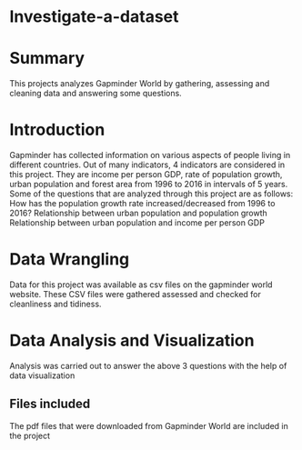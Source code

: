 # Investigate-a-dataset
# Summary
This projects analyzes Gapminder World by gathering, assessing and cleaning data and answering some questions. 
# Introduction
Gapminder has collected information on various aspects of people living in different countries. Out of many indicators, 4 indicators are considered in this project. They are income per person GDP, rate of population growth, urban population and forest area from 1996 to 2016 in intervals of 5 years.
Some of the questions that are analyzed through this project are as follows:
How has the population growth rate increased/decreased from 1996 to 2016?
Relationship between urban population and population growth
Relationship between urban population and income per person GDP
# Data Wrangling
Data for this project was available as csv files on the gapminder world website. These CSV files were gathered assessed and checked for cleanliness and tidiness. 
# Data Analysis and Visualization
Analysis was carried out to answer the above 3 questions with the help of data visualization

## Files included
The pdf files that were downloaded from Gapminder World are included in the project
